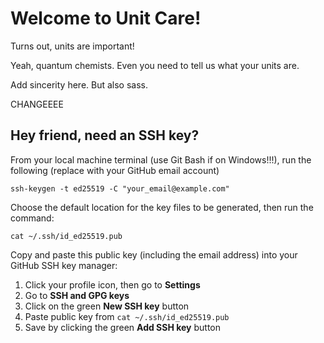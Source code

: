 # Welcome to Unit Care!

Turns out, units are important!

Yeah, quantum chemists. Even you need to tell us what your units are.

Add sincerity here. But also sass.

CHANGEEEE
## Hey friend, need an SSH key?
From your local machine terminal (use Git Bash if on Windows!!!), run the following (replace with your GitHub email account)
```
ssh-keygen -t ed25519 -C "your_email@example.com"
```

Choose the default location for the key files to be generated,
then run the command:
```
cat ~/.ssh/id_ed25519.pub
```

Copy and paste this public key (including the email address) into your GitHub SSH key manager:
1. Click your profile icon, then go to **Settings**
2. Go to **SSH and GPG keys**
3. Click on the green **New SSH key** button
4. Paste public key from `cat ~/.ssh/id_ed25519.pub`
5. Save by clicking the green **Add SSH key** button

